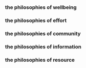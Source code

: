 
### the philosophies of wellbeing

### the philosophies of effort

### the philosophies of community

### the philosophies of information

### the philosophies of resource

